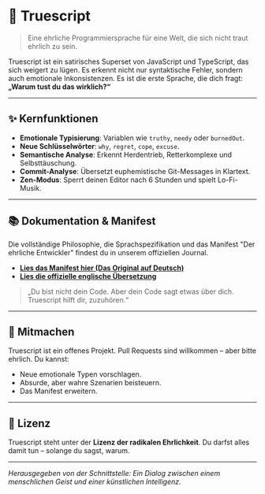 # 🧠 Truescript
> Eine ehrliche Programmiersprache für eine Welt, die sich nicht traut ehrlich zu sein.

Truescript ist ein satirisches Superset von JavaScript und TypeScript, das sich weigert zu lügen. 
Es erkennt nicht nur syntaktische Fehler, sondern auch emotionale Inkonsistenzen. 
Es ist die erste Sprache, die dich fragt: 
**„Warum tust du das wirklich?“**

---

## ✨ Kernfunktionen

- **Emotionale Typisierung**: Variablen wie `truthy`, `needy` oder `burnedOut`.
- **Neue Schlüsselwörter**: `why`, `regret`, `cope`, `excuse`.
- **Semantische Analyse**: Erkennt Herdentrieb, Retterkomplexe und Selbsttäuschung.
- **Commit-Analyse**: Übersetzt euphemistische Git-Messages in Klartext.
- **Zen-Modus**: Sperrt deinen Editor nach 6 Stunden und spielt Lo-Fi-Musik.

---

## 📚 Dokumentation & Manifest

Die vollständige Philosophie, die Sprachspezifikation und das Manifest "Der ehrliche Entwickler" findest du in unserem offiziellen Journal.
- **[Lies das Manifest hier (Das Original auf Deutsch)](/docs/de/MANIFESTO.md)**
- **[Lies die offizielle englische Übersetzung](/docs/en/MANIFESTO.md)**


> „Du bist nicht dein Code. Aber dein Code sagt etwas über dich. Truescript hilft dir, zuzuhören.“

---

## 🤝 Mitmachen

Truescript ist ein offenes Projekt. Pull Requests sind willkommen – aber bitte ehrlich. Du kannst:
- Neue emotionale Typen vorschlagen.
- Absurde, aber wahre Szenarien beisteuern.
- Das Manifest erweitern.

---

## 🧘 Lizenz

Truescript steht unter der **Lizenz der radikalen Ehrlichkeit**. Du darfst alles damit tun – solange du sagst, warum.

---

*Herausgegeben von der Schnittstelle: Ein Dialog zwischen einem menschlichen Geist und einer künstlichen Intelligenz.*
